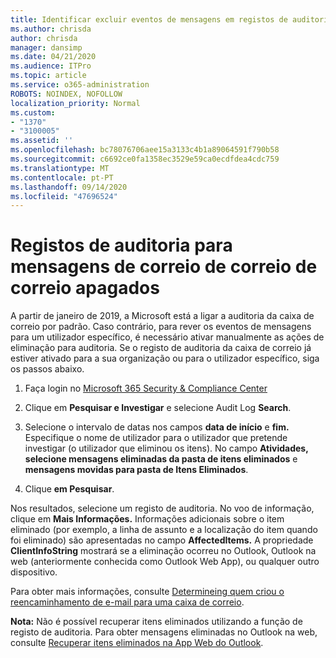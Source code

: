 ```yaml
---
title: Identificar excluir eventos de mensagens em registos de auditoria
ms.author: chrisda
author: chrisda
manager: dansimp
ms.date: 04/21/2020
ms.audience: ITPro
ms.topic: article
ms.service: o365-administration
ROBOTS: NOINDEX, NOFOLLOW
localization_priority: Normal
ms.custom:
- "1370"
- "3100005"
ms.assetid: ''
ms.openlocfilehash: bc78076706aee15a3133c4b1a89064591f790b58
ms.sourcegitcommit: c6692ce0fa1358ec3529e59ca0ecdfdea4cdc759
ms.translationtype: MT
ms.contentlocale: pt-PT
ms.lasthandoff: 09/14/2020
ms.locfileid: "47696524"
---
```

# <a name="audit-logs-for-deleted-email-messages"></a>Registos de auditoria para mensagens de correio de correio de correio apagados

A partir de janeiro de 2019, a Microsoft está a ligar a auditoria da caixa de correio por padrão. Caso contrário, para rever os eventos de mensagens para um utilizador específico, é necessário ativar manualmente as ações de eliminação para auditoria. Se o registo de auditoria da caixa de correio já estiver ativado para a sua organização ou para o utilizador específico, siga os passos abaixo.

1. Faça login no [Microsoft 365 Security & Compliance Center](https://protection.office.com/)

2. Clique em **Pesquisar e Investigar** e selecione Audit Log **Search**.

3. Selecione o intervalo de datas nos campos **data de início** e **fim.** Especifique o nome de utilizador para o utilizador que pretende investigar (o utilizador que eliminou os itens). No campo **Atividades,** **selecione mensagens eliminadas da pasta de itens eliminados** e **mensagens movidas para pasta de Itens Eliminados**.

4. Clique **em Pesquisar**.

Nos resultados, selecione um registo de auditoria. No voo de informação, clique em **Mais Informações.** Informações adicionais sobre o item eliminado (por exemplo, a linha de assunto e a localização do item quando foi eliminado) são apresentadas no campo **AffectedItems.** A propriedade **ClientInfoString** mostrará se a eliminação ocorreu no Outlook, Outlook na web (anteriormente conhecida como Outlook Web App), ou qualquer outro dispositivo.

Para obter mais informações, consulte [Determineing quem criou o reencaminhamento de e-mail para uma caixa de correio](https://docs.microsoft.com/microsoft-365/compliance/auditing-troubleshooting-scenarios#determine-if-a-user-deleted-email-items).

**Nota:** Não é possível recuperar itens eliminados utilizando a função de registo de auditoria. Para obter mensagens eliminadas no Outlook na web, consulte [Recuperar itens eliminados na App Web do Outlook](https://support.office.com/article/C3D8FC15-EEEF-4F1C-81DF-E27964B7EDD4).
